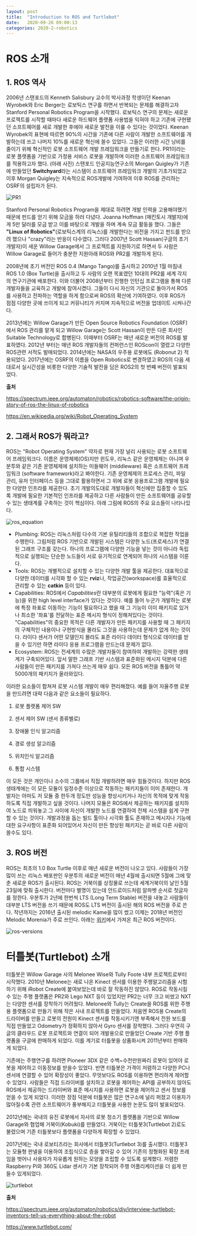 ```yaml
---
layout: post
title:  "Introduction to ROS and Turtlebot"
date:   2020-09-26 09:00:13
categories: 2020-2-robotics
---
```




# ROS 소개

## 1. ROS 역사

2006년 스탠포드의 Kenneth Salisbury 교수의 박사과정 학생이던 Keenan Wyrobek와 Eric Berger는 로보틱스 연구를 하면서 반복되는 문제를 해결하고자 Stanford Personal Robotics Program을 시작했다. 로보틱스 연구의 문제는 새로운 프로젝트를 시작할 때마다 새로운 하드웨어 플랫폼 사용법을 익혀야 하고 기존에 구현됐던 소프트웨어를 새로 개발한 후에야 새로운 발전을 이룰 수 있다는 것이었다. Keenan Wyrobek의 표현에 따르면 90%의 시간을 기존에 다른 사람이 개발한 소프트웨어를 개발하는데 쓰고 나머지 10%를 새로운 혁신에 쓸수 있었다. 그들은 이러한 시간 낭비를 줄이기 위해 혁신적인 로봇 소프트웨어 개발 프레임워크을 만들기로 한다. PR1이라는 로봇 플랫폼을 기반으로 가정용 서비스 로봇을 개발하며 이러한 소프트웨어 프레임워크를 적용하고자 했다. (아래 사진) 스탠포드 인공지능연구소의 Morgan Quigley가 기존에 만들었던 **Switchyard**라는 시스템이 소프트웨어 프레임워크 개발의 기초가되었고 이후 Morgan Quigley는 지속적으로 ROS개발에 기여하여 이후 ROS를 관리하는 OSRF의 설립자가 된다.

![PR1](../assets/robotics-ros/ros-PR1.png)

Stanford Personal Robotics Program을 제대로 하려면 개발 인력을 고용해야했기 때문에 펀드를 얻기 위해 모금을 하러 다녔다. Joanna Hoffman (매킨토시 개발자)에게 5만 달러를 모금 받고 이를 바탕으로 개발을 하며 계속 모금 활동을 했다. 그들은 **"Linux of Robotics"**(로보틱스계의 리눅스)를 개발한다는 비전을 가지고 펀드를 받으려 했으나 "crazy"라는 반응이 다수였다. 그러다 2007년 Scott Hassan(구글의 초기 개발자)이 세운 Willow Garage에서 그 프로젝트를 지원하기로 하면서 두 사람은 Willow Garage로 들어가 충분한 지원아래 ROS와 PR2를 개발하게 된다.  

2008년에 초기 버전인 ROS 0.4 (Mango Tango)를 출시하고 2010년 1월 마침내 ROS 1.0 (Box Turtle)을 출시하고 두 사람의 오랜 목표였던 10대의 PR2를 세계 각지의 연구기관에 배포한다. 이와 더불어 2008년부터 진행한 인턴십 프로그램을 통해 다른 개발자들을 교육하고 개발에 참여시켰다. 그들이 다시 자신의 기관으로 돌아가서 ROS를 사용하고 전파하는 역할을 하게 함으로써 ROS의 확산에 기여하였다. 이후 ROS가 점점 다양한 곳에 쓰이게 되고 커뮤니티가 커지며 지속적으로 버전을 업데이트 시켜나간다.  

2013년에는 Willow Garage가 만든 Open Source Robotics Foundation (OSRF)에서 ROS 관리를 맡게 되고 Willow Garage는 Scott Hassan이 만든 다른 회사인 Suitable Technology로 합병된다. 이때부터 OSRF는 매년 새로운 버전의 ROS를 발표하였다. 2012년 부터는 매년 ROS 개발자들의 컨퍼런스인 ROScon이 열렸고 다양한 ROS관련 서적도 발매되었다. 2014년에는 NASA의 우주용 로봇에도 (Robonut 2) 적용되었다. 2017년에는 OSRF의 이름을 Open Robotics로 변경하였고 ROS의 다음 세대로서 실시간성을 비롯한 다양한 기술적 발전을 담은 ROS2의 첫 번째 버전이 발표되었다.

**출처**

<https://spectrum.ieee.org/automaton/robotics/robotics-software/the-origin-story-of-ros-the-linux-of-robotics>  

<https://en.wikipedia.org/wiki/Robot_Operating_System>



## 2. 그래서 ROS가 뭐라고?

ROS는 "Robot Operating System" 약자로 현재 가장 널리 사용되는 로봇 소프트웨어 프레임워크다. 이름은 운영체제(OS)지만 윈도우, 리눅스 같은 운영체제는 아니며 우분투와 같은 기존 운영체제에 설치하는 미들웨어 (middleware) 혹은 소프트웨어 프레임워크 (software framework)라고 봐야한다. 기존 운영체제의 프로세스 관리, 파일 관리, 유저 인터페이스 등을 그대로 활용하면서 그 위에 로봇 응용프로그램 개발에 필요한 다양한 인프라를 제공한다. 초기 개발의도대로 개발자들이 혁신에만 집중할 수 있도록 개발에 필요한 기본적인 인프라를 제공하고 다른 사람들이 만든 소프트웨어를 공유할 수 있는 생태계를 구축하는 것이 핵심이다. 아래 그림에 ROS의 주요 요소들이 나타나있다.

![ros_equation](../assets/robotics-ros/ros_equation.png)

- Plumbing: ROS는 리눅스처럼 다수의 기본 유틸리티들의 조합으로 복잡한 작업을 수행한다. 그림처럼 ROS 기반으로 개발된 시스템은 다양한 노드(프로세스)가 연결된 그래프 구조를 갖는다. 하나의 프로그램에 다양한 기능을 넣는 것이 아니라 독립적으로 실행되는 단순한 노드들이 서로 유기적으로 연계되어 하나의 시스템을 이룬다.
- Tools: ROS는 개별적으로 설치할 수 있는 다양한 개발 툴을 제공한다. 대표적으로 다양한 데이터를 시각화 할 수 있는 **rviz**나, 작업공간(workspace)를 효율적으로 관리할 수 있는 **catkin** 등이 있다. 
- Capabilities: ROS에서 *Capabilities*란 대부분의 로봇에게 필요한 "능력"(혹은 기능)을 위한 high level interface가 있다는 것이다. 예를 들어 누군가 개발하는 로봇에 특정 좌표로 이동하는 기능이 필요하다고 했을 때 그 기능이 이미 패키지로 있거나 최소한 '좌표'를 전달하는 표준 메시지 형식이 정해져있다는 것이다. "Capabilities"의 중요한 목적은 다른 개발자가 만든 패키지를 사용할 때 그 패키지의 구체적인 내용이나 구현방식을 몰라도 그것을 사용하는데 문제가 없게 하는 것이다. 라이다 센서가 어떤 모델인지 몰라도 표준 라이다 데이터 형식으로 데이터를 받을 수 있기만 하면 라이다 응용 프로그램을 만드는데 문제가 없다.
- Ecosystem: ROS는 전세계의 수많은 개발자들이 참여하여 개발하는 강력한 생태계가 구축되어있다. 앞서 말한 그래프 기반 시스템과 표준화된 메시지 덕분에 다른 사람들이 만든 패키지를 가져다 쓰는게 매우 쉽다. 모든 ROS 버전을 통틀어 약 5000개의 패키지가 올라와있다.

이러한 요소들이 합쳐져 로봇 시스템 개발이 매우 편리해졌다. 예를 들어 자율주행 로봇을 만드려면 대략 다음과 같은 요소들이 필요하다. 

1. 로봇 플랫폼 제어 SW

2. 센서 제어 SW (센서 종류별로)

3. 장애물 인식 알고리즘

4. 경로 생성 알고리즘

5. 위치인식 알고리즘

6. 통합 시스템

이 모든 것은 개인이나 소수의 그룹에서 직접 개발하려면 매우 힘들것이다. 하지만 ROS 생태계에는 이 모든 모듈이 일정수준 이상으로 작동하는 패키지들이 이미 존재한다. 개발자는 아마도 저 모듈 중 한두개 정도만 성능을 향상시키거나 자신의 목적에 맞게 작동하도록 직접 개발하고 싶을 것이다. 나머지 모듈은 ROS에서 제공하는 패키지를 설치하여 노드로 띄워놓고 그 사이에 자신이 개발한 노드를 연결하여 전체 시스템을 쉽게 구현할 수 있는 것이다. 개발과정을 돕는 빌드 툴이나 시각화 툴도 존재하고 메시지나 기능에 대한 요구사항이 표준화 되어있어서 자신이 만든 향상된 패키지는 곧 바로 다른 사람이 쓸수도 있다.



## 3. ROS 버전

ROS는 최초의 1.0 Box Turtle 이후로 매년 새로운 버전이 나오고 있다. 사람들이 가장 많이 쓰는 리눅스 배포판인 우분투의 새로운 버전이 매년 4월에 출시되면 5월에 그에 맞춘 새로운 ROS가 출시된다. ROS는 거북이를 상징물로 쓰는데 세계거북이의 날인 5월 23일에 맞춰 출시한다. 버전마다 별명이 있는데 안드로이드처럼 알파벳 순서로 첫글자를 정한다. 우분투가 2년에 한번씩 LTS (Long Term Stable) 버전을 내놓고 사람들이 대부분 LTS 버전을 쓰기 때문에 ROS도 LTS 버전이 출시된 해의 ROS 버전을 주로 쓴다. 작년까지는 2016년 출시된 melodic Kame을 많이 썼고 이제는 2018년 버전인 Melodic Morenia가 주로 쓰인다. 아래는 [위키](<https://en.wikipedia.org/wiki/Robot_Operating_System>)에서 가져온 최근 ROS 버전이다.

![ros-versions](../assets/robotics-ros/ros-versions.png)



# 터틀봇(Turtlebot) 소개

터틀봇은 Willow Garage 사의 Melonee Wise와 Tully Foote 내부 프로젝트로부터 시작했다. 2010년 Melonee는 새로 나온 Kinect 센서를 이용한 주행알고리즘을 시험하기 위해 iRobot Create에 붙여보았는데 바로 잘 작동하진 않았다. ROS로 작동시킬 수 있는 주행 플랫폼은 PR2와 Lego NXT 등이 있었지만 PR2는 너무 크고 비쌌고 NXT는 다양한 센서를 장착하기 어려웠다. Melonee와 Tully는 Create을 ROS를 위한 주행용 플랫폼으로 만들기 위해 작은 사내 프로젝트를 만들었다. 처음엔 ROS용 Create의 드라이버를 만들고 로봇의 전원이 Kinect 센서를 작동시키기엔 부족해서 전원 보드를 직접 만들었고 Odometry가 정확하지 않아서 Gyro 센서를 장착했다. 그러다 우연히 구글의 클라우드 로봇 프로젝트와 연결이 되어 개발용으로 만들었던 Create 기반 주행 플랫폼을 구글에 판매하게 되었다. 이를 계기로 터틀봇을 상품화시켜 2011년부터 판매하게 되었다.  

기존에는 주행연구를 하려면 Pioneer 3DX 같은 수백~수천만원짜리 로봇이 있어야 로봇을 제어하고 이동정보를 받을수 있었다. 반면 터틀봇은 가격이 저렴하고 다양한 PC나 센서에 연결할 수 있어 확장성이 좋았다. 무엇보다도 ROS를 이용하면 편리하게 제어할 수 있었다. 사람들은 직접 드라이버를 설치하고 로봇을 제어하는 API를 공부하지 않아도 ROS에서 제공하는 드라이버와 표준 메시지를 사용하면 로봇을 제어하고 센서 정보를 얻을 수 있게 되었다. 이러한 장점 덕분에 터틀봇은 많은 연구소에 널리 퍼졌고 이용자가 많아질수록 관련 소프트웨어가 풍부해지고 터틀봇을 사용한 논문도 많이 발표되었다.

2012년에는 국내의 유진 로봇에서 자사의 로봇 청소기 플랫폼을 기반으로 Willow Garage와 협업해 거북이(Kobuki)를 만들었다. 거북이는 터틀봇3(Turtlebot 2)로도 불렸으며 기존 터틀봇보다 플랫폼을 다양하게 확장할 수 있었다.

2017년에는 국내 로보티즈라는 회사에서 터틀봇3(Turtlebot 3)를 출시했다. 터틀봇3는 모듈형 판넬을 이용하여 조립식으로 층을 쌓아갈 수 있어 기존의 정형화된 확장 프레임을 벗어나 사용자가 자유롭게 원하는 모양을 조립할 수 있도록 설계했다. 저렴한 Raspberry Pi와 360도 Lidar 센서가 기본 장착되어 주행 어플리케이션을 더 쉽게 만들수 있게되었다.

![turtlebot](D:/Work/ian-lecture/assets/robotics-ros/turtlebot_family.png)

**출처**

<https://spectrum.ieee.org/automaton/robotics/diy/interview-turtlebot-inventors-tell-us-everything-about-the-robot>  

<https://www.turtlebot.com/>


